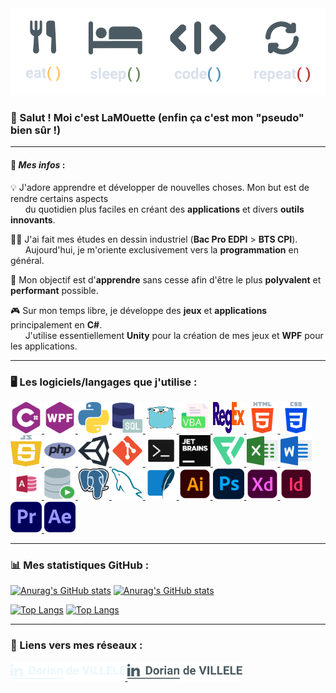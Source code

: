 <img src="https://github.com/LaM0uette/LaM0uette/blob/master/assets/img/Banner/Banner.png" alt="Logo">

<br/>

### 👋 Salut ! Moi c'est LaM0uette (enfin ça c'est mon "pseudo" bien sûr !)

***

#### 📄 ***Mes infos*** :
💡 J'adore apprendre et développer de nouvelles choses. Mon but est de rendre certains aspects  
&nbsp;&nbsp;&nbsp;&nbsp;&nbsp;&nbsp;du quotidien plus faciles en créant des **applications** et divers **outils innovants**.

👨‍🎓 J'ai fait mes études en dessin industriel (**Bac Pro EDPI** > **BTS CPI**).    
&nbsp;&nbsp;&nbsp;&nbsp;&nbsp;&nbsp;Aujourd'hui, je m'oriente exclusivement vers la **programmation** en général.   

🌱 Mon objectif est d'**apprendre** sans cesse afin d'être le plus **polyvalent** et **performant** possible.           

🎮 Sur mon temps libre, je développe des **jeux** et **applications** principalement en **C#**.       
&nbsp;&nbsp;&nbsp;&nbsp;&nbsp;&nbsp;J'utilise essentiellement **Unity** pour la création de mes jeux et **WPF** pour les applications.       

***

### 🖥 Les logiciels/langages que j'utilise :

<!--- C# --->
<a href="https://learn.microsoft.com/fr-fr/dotnet/csharp/" title="C#">
    <img alt="C#" src="https://github.com/LaM0uette/LaM0uette/blob/master/assets/img/Prog/c-sharp.svg" width="50" height="50">
</a>

<!--- WPF --->
<a href="https://learn.microsoft.com/fr-fr/dotnet/desktop/wpf/overview/?view=netdesktop-7.0" title="WPF">
    <img alt="WPF" src="https://github.com/LaM0uette/LaM0uette/blob/master/assets/img/Prog/WPF.svg" width="50" height="50">
</a>

<!--- Python --->
<a href="https://www.python.org" title="Python">
    <img alt="Python" src="https://github.com/LaM0uette/LaM0uette/blob/master/assets/img/Prog/Python.svg" width="50" height="50">
</a>

<!--- SQL --->
<a href="https://sql.sh" title="SQL">
    <img alt="SQL" src="https://github.com/LaM0uette/LaM0uette/blob/master/assets/img/Prog/SQL.svg" width="50" height="50">
</a>

<!--- Golang --->
<a href="https://go.dev" title="Golang">
    <img alt="Golang" src="https://github.com/LaM0uette/LaM0uette/blob/master/assets/img/Prog/Golang.svg" width="50" height="50">
</a>

<!--- VBA --->
<a href="https://docs.microsoft.com/fr-fr/office/vba/api/overview/" title="VBA">
    <img alt="VBA" src="https://github.com/LaM0uette/LaM0uette/blob/master/assets/img/Prog/VBA.svg" width="50" height="50">
</a>

<!--- REGEX --->
<a href="https://fr.wikipedia.org/wiki/Expression_régulière" title="REGEX">
    <img alt="REGEX" src="https://github.com/LaM0uette/LaM0uette/blob/master/assets/img/Prog/Regex.svg" width="50" height="50">
</a>

<!--- HTML5 --->
<a href="https://fr.wikipedia.org/wiki/HTML5" title="HTML5">
    <img alt="HTML5" src="https://github.com/LaM0uette/LaM0uette/blob/master/assets/img/Prog/HTML.svg" width="50" height="50">
</a>

<!--- CSS --->
<a href="https://fr.wikipedia.org/wiki/Feuilles_de_style_en_cascade#:~:text=CSS3%20devient%20«%20modulaire%20»%2C%20afin,des%20sous-ensembles%20de%20CSS3." title="CSS">
    <img alt="CSS" src="https://github.com/LaM0uette/LaM0uette/blob/master/assets/img/Prog/CSS.svg" width="50" height="50">
</a>

<!--- JavaScript --->
<a href="https://developer.mozilla.org/fr/docs/Web/JavaScript" title="JavaScript">
    <img alt="JavaScript" src="https://github.com/LaM0uette/LaM0uette/blob/master/assets/img/Prog/JavaScript.svg" width="50" height="50">
</a>

<!--- PHP --->
<a href="https://www.php.net/manual/fr/intro-whatis.php" title="PHP">
    <img alt="PHP" src="https://github.com/LaM0uette/LaM0uette/blob/master/assets/img/Prog/PHP.svg" width="50" height="50">
</a>

<!--- Unity --->
<a href="https://unity.com/fr" title="Unity">
    <img alt="Unity" src="https://github.com/LaM0uette/LaM0uette/blob/master/assets/img/Logiciels/Unity.svg" width="50" height="50">
</a>

<!--- Git --->
<a href="https://git-scm.com" title="Git">
    <img alt="Git" src="https://github.com/LaM0uette/LaM0uette/blob/master/assets/img/Prog/Git.svg" width="50" height="50">
</a>

<!--- BATCH --->
<a href="https://fr.wikipedia.org/wiki/.bat" title="Batch">
    <img alt="Batch" src="https://github.com/LaM0uette/LaM0uette/blob/master/assets/img/Prog/Batch.svg" width="50" height="50">
</a>

<!--- JetBrains --->
<a href="https://www.jetbrains.com" title="JetBrains">
    <img alt="JetBrains" src="https://github.com/LaM0uette/LaM0uette/blob/master/assets/img/Prog/JetBrains.svg" width="50" height="50">
</a>

<!--- Flaticon --->
<a href="https://www.adobe.com/fr/products/premiere.html" title="Flaticon Pro">
    <img alt="Flaticon" src="https://github.com/LaM0uette/LaM0uette/blob/master/assets/img/Divers/Flaticon.svg" width="50" height="50">
</a>

<!--- Excel --->
<a href="https://www.microsoft.com/fr-fr/microsoft-365/excel" title="Excel">
    <img alt="Excel" src="https://github.com/LaM0uette/LaM0uette/blob/master/assets/img/Logiciels/Excel.svg" width="50" height="50">
</a>

<!--- Word --->
<a href="https://www.microsoft.com/fr-fr/microsoft-365/word" title="Word">
    <img alt="Word" src="https://github.com/LaM0uette/LaM0uette/blob/master/assets/img/Logiciels/Word.svg" width="50" height="50">
</a>

<!--- Access --->
<a href="" title="Access">
    <img alt="Access" src="https://github.com/LaM0uette/LaM0uette/blob/master/assets/img/Logiciels/Access.svg" width="50" height="50">
</a>

<!--- Oracle --->
<a href="https://www.oracle.com/fr/database/technologies/appdev/sql.html" title="Oracle">
    <img alt="Oracle" src="https://github.com/LaM0uette/LaM0uette/blob/master/assets/img/Prog/Oracle.svg" width="50" height="50">
</a>

<!--- PostgreSQL --->
<a href="https://www.postgresql.org" title="PostgreSQL">
    <img alt="PostgreSQL" src="https://github.com/LaM0uette/LaM0uette/blob/master/assets/img/Prog/PostgreSQL.svg" width="50" height="50">
</a>

<!--- MySql --->
<a href="https://www.mysql.com/fr/" title="MySql">
    <img alt="MySql" src="https://github.com/LaM0uette/LaM0uette/blob/master/assets/img/Prog/MySQL.svg" width="50" height="50">
</a>

<!--- Sqlite --->
<a href="https://www.sqlite.org/index.html" title="Sqlite">
    <img alt="Sqlite" src="https://github.com/LaM0uette/LaM0uette/blob/master/assets/img/Prog/Sqlite.svg" width="50" height="50">
</a>

<!--- Illustrator --->
<a href="https://www.adobe.com/fr/products/illustrator.html?gclid=CjwKCAjwoduRBhA4EiwACL5RP5pFuDJ2_cSnmwMUvmW6SNGvgaClISfFPv1766YxHquwCzOQByADzRoCBhcQAvD_BwE&mv=search&mv=search&sdid=KCJMVLF6&ef_id=CjwKCAjwoduRBhA4EiwACL5RP5pFuDJ2_cSnmwMUvmW6SNGvgaClISfFPv1766YxHquwCzOQByADzRoCBhcQAvD_BwE:G:s&s_kwcid=AL!3085!3!394518377028!e!!g!!illustrator!1478148655!58836721124" title="Illustrator">
    <img alt="Illustrator" src="https://github.com/LaM0uette/LaM0uette/blob/master/assets/img/Logiciels/Illustrator.svg" width="50" height="50">
</a>

<!--- Photoshop --->
<a href="https://www.adobe.com/fr/products/photoshop/landpb.html?gclid=CjwKCAjwoduRBhA4EiwACL5RPwxEtVqQqkH0xqs9ZKlxvaaZNfoOQG9Vpns4Qs6Of9XyRk4QEGivUxoC-u0QAvD_BwE&mv=search&mv=search&sdid=LZ32SYVR&ef_id=CjwKCAjwoduRBhA4EiwACL5RPwxEtVqQqkH0xqs9ZKlxvaaZNfoOQG9Vpns4Qs6Of9XyRk4QEGivUxoC-u0QAvD_BwE:G:s&s_kwcid=AL!3085!3!341240721086!e!!g!!photoshop!1435912275!56537390339" title="Photoshop">
    <img alt="Photoshop" src="https://github.com/LaM0uette/LaM0uette/blob/master/assets/img/Logiciels/Photoshop.svg" width="50" height="50">
</a>

<!--- Adobe XD --->
<a href="https://www.adobe.com/fr/products/xd.html" title="Adobe Xd">
    <img alt="AdobeXD" src="https://github.com/LaM0uette/LaM0uette/blob/master/assets/img/Logiciels/Xd.svg" width="50" height="50">
</a>

<!--- Indesign --->
<a href="https://www.adobe.com/fr/products/indesign.html?gclid=CjwKCAjwoduRBhA4EiwACL5RP9FQxZh9_W4OadWRPXBbxfCpTE20fcVlXLnrWlXtHBBoxJNfBE97zBoC95EQAvD_BwE&mv=search&mv=search&sdid=LCDWTLJX&ef_id=CjwKCAjwoduRBhA4EiwACL5RP9FQxZh9_W4OadWRPXBbxfCpTE20fcVlXLnrWlXtHBBoxJNfBE97zBoC95EQAvD_BwE:G:s&s_kwcid=AL!3085!3!341217014074!e!!g!!indesign!1435912704!58952470471" title="Indesign">
    <img alt="Indesign" src="https://github.com/LaM0uette/LaM0uette/blob/master/assets/img/Logiciels/Indesign.svg" width="50" height="50">
</a>

<!--- Premiere Pro --->
<a href="https://www.adobe.com/fr/products/premiere.html" title="Premiere Pro">
    <img alt="PremierePro" src="https://github.com/LaM0uette/LaM0uette/blob/master/assets/img/Logiciels/PremierePro.svg" width="50" height="50">
</a>

<!--- After Effects --->
<a href="https://www.adobe.com/fr/products/aftereffects.html?gclid=CjwKCAjwoduRBhA4EiwACL5RP_GTtUzL9eQme-9VnNCJEp97F73ZL8Ce6zhcNZgSz9F3V9_VZAnHQhoCbJAQAvD_BwE&mv=search&mv=search&sdid=MYYBRYZH&ef_id=CjwKCAjwoduRBhA4EiwACL5RP_GTtUzL9eQme-9VnNCJEp97F73ZL8Ce6zhcNZgSz9F3V9_VZAnHQhoCbJAQAvD_BwE:G:s&s_kwcid=AL!3085!3!394610560754!e!!g!!after%20effects!1435912503!56537405219" title="After Effects">
    <img alt="AfterEffects" src="https://github.com/LaM0uette/LaM0uette/blob/master/assets/img/Logiciels/AfterEffects.svg" width="50" height="50">
</a>

***

### 📊 Mes statistiques GitHub :

[![Anurag's GitHub stats](https://github-readme-stats.vercel.app/api?username=LaM0uette&theme=onedark)](https://github.com/anuraghazra/github-readme-stats#gh-dark-mode-only)
[![Anurag's GitHub stats](https://github-readme-stats.vercel.app/api?username=LaM0uette)](https://github.com/anuraghazra/github-readme-stats#gh-light-mode-only)

[![Top Langs](https://github-readme-stats.vercel.app/api/top-langs/?username=LaM0uette&layout=compact&theme=onedark)](https://github.com/anuraghazra/github-readme-stats#gh-dark-mode-only)
[![Top Langs](https://github-readme-stats.vercel.app/api/top-langs/?username=LaM0uette&layout=compact)](https://github.com/anuraghazra/github-readme-stats#gh-light-mode-only)

***

### 📱 Liens vers mes réseaux :

<!--- LinkedIn --->
<a href="https://fr.linkedin.com/in/dorian-de-villele-5b6b71ab#gh-dark-mode-only" title="LinkedIn">
    <img alt="LinkedIn" src="https://github.com/LaM0uette/LaM0uette/blob/master/assets/img/Links/LinkedinLight.svg" height="30">
</a>
<!--- LinkedIn --->
<a href="https://fr.linkedin.com/in/dorian-de-villele-5b6b71ab#gh-light-mode-only" title="LinkedIn">
    <img alt="LinkedIn" src="https://github.com/LaM0uette/LaM0uette/blob/master/assets/img/Links/LinkedinDark.svg" height="30">
</a>
